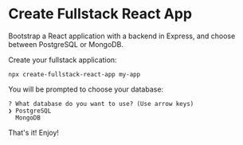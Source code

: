 # Create Fullstack React App

Bootstrap a React application with a backend in Express, and choose between PostgreSQL or MongoDB.

Create your fullstack application:
```
npx create-fullstack-react-app my-app
```

You will be prompted to choose your database:
```
? What database do you want to use? (Use arrow keys)
❯ PostgreSQL 
  MongoDB 
```

That's it! Enjoy!
